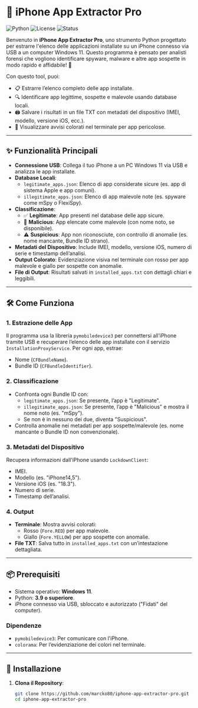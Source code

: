 # 📱 iPhone App Extractor Pro

![Python](https://img.shields.io/badge/Python-3.9+-blue.svg) ![License](https://img.shields.io/badge/License-MIT-green.svg) ![Status](https://img.shields.io/badge/Status-Stable-brightgreen.svg)

Benvenuto in **iPhone App Extractor Pro**, uno strumento Python progettato per estrarre l'elenco delle applicazioni installate su un iPhone connesso via USB a un computer Windows 11. Questo programma è pensato per analisti forensi che vogliono identificare spyware, malware e altre app sospette in modo rapido e affidabile! 🚨

Con questo tool, puoi:
- 📋 Estrarre l’elenco completo delle app installate.
- 🔍 Identificare app legittime, sospette e malevole usando database locali.
- 🖨️ Salvare i risultati in un file TXT con metadati del dispositivo (IMEI, modello, versione iOS, ecc.).
- 🎨 Visualizzare avvisi colorati nel terminale per app pericolose.

---

## ✨ Funzionalità Principali

- **Connessione USB**: Collega il tuo iPhone a un PC Windows 11 via USB e analizza le app installate.
- **Database Locali**:
  - `legitimate_apps.json`: Elenco di app considerate sicure (es. app di sistema Apple e app comuni).
  - `illegitimate_apps.json`: Elenco di app malevole note (es. spyware come mSpy o FlexiSpy).
- **Classificazione**:
  - ✅ **Legitimate**: App presenti nel database delle app sicure.
  - 🚨 **Malicious**: App elencate come malevole (con nome noto, se disponibile).
  - ⚠️ **Suspicious**: App non riconosciute, con controllo di anomalie (es. nome mancante, Bundle ID strano).
- **Metadati del Dispositivo**: Include IMEI, modello, versione iOS, numero di serie e timestamp dell’analisi.
- **Output Colorato**: Evidenziazione visiva nel terminale con rosso per app malevole e giallo per sospette con anomalie.
- **File di Output**: Risultati salvati in `installed_apps.txt` con dettagli chiari e leggibili.

---

## 🛠️ Come Funziona

### 1. **Estrazione delle App**
Il programma usa la libreria `pymobiledevice3` per connettersi all’iPhone tramite USB e recuperare l’elenco delle app installate con il servizio `InstallationProxyService`. Per ogni app, estrae:
- Nome (`CFBundleName`).
- Bundle ID (`CFBundleIdentifier`).

### 2. **Classificazione**
- Confronta ogni Bundle ID con:
  - `legitimate_apps.json`: Se presente, l’app è "Legitimate".
  - `illegitimate_apps.json`: Se presente, l’app è "Malicious" e mostra il nome noto (es. "mSpy").
  - Se non è in nessuno dei due, diventa "Suspicious".
- Controlla anomalie nei metadati per app sospette/malevole (es. nome mancante o Bundle ID non convenzionale).

### 3. **Metadati del Dispositivo**
Recupera informazioni dall’iPhone usando `LockdownClient`:
- IMEI.
- Modello (es. "iPhone14,5").
- Versione iOS (es. "18.3").
- Numero di serie.
- Timestamp dell’analisi.

### 4. **Output**
- **Terminale**: Mostra avvisi colorati:
  - Rosso (`Fore.RED`) per app malevole.
  - Giallo (`Fore.YELLOW`) per app sospette con anomalie.
- **File TXT**: Salva tutto in `installed_apps.txt` con un’intestazione dettagliata.

---

## 📦 Prerequisiti

- Sistema operativo: **Windows 11**.
- Python: **3.9 o superiore**.
- iPhone connesso via USB, sbloccato e autorizzato ("Fidati" del computer).

### Dipendenze
- `pymobiledevice3`: Per comunicare con l’iPhone.
- `colorama`: Per l’evidenziazione dei colori nel terminale.

---

## 🚀 Installazione

1. **Clona il Repository**:
   ```bash
   git clone https://github.com/marcko80/iphone-app-extractor-pro.git
   cd iphone-app-extractor-pro

   
